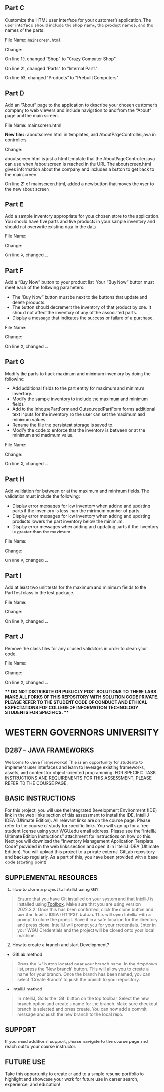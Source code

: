## Part C 
Customize the HTML user interface for your customer’s application. The user interface should include the shop name, the product names, and the names of the parts.

File Name: `mainscreen.html`

Change:

On line 19, changed "Shop" to "Crazy Computer Shop"

On line 21, changed "Parts" to "Internal Parts"

On line 53, changed "Products" to "Prebuilt Computers"

   
## Part D
Add an “About” page to the application to describe your chosen customer’s company to web viewers and include navigation to and from the “About” page and the main screen.

File Name: mainscreen.html

 **New files:** aboutscreen.html in templates, and AboutPageController.java in controllers 

Change:

aboutscreen.html is just a html template that the AboutPageController.java can use when /aboutscreen is reached in the URL
The aboutscreen.html gives information about the company and includes a button to get back to the mainscreen

On line 21 of mainscreen.html, added a new button that moves the user to the new about screen

## Part E
Add a sample inventory appropriate for your chosen store to the application. You should have five parts and five products in your sample inventory and should not overwrite existing data in the data

File Name:

Change:
        
On line X, changed ...

## Part F
Add a “Buy Now” button to your product list. Your “Buy Now” button must meet each of the following parameters:
-  The “Buy Now” button must be next to the buttons that update and delete products.
- The button should decrement the inventory of that product by one. It should not affect the inventory of any of the associated parts.
-  Display a message that indicates the success or failure of a purchase.

File Name:

Change:

On line X, changed ...

## Part G
Modify the parts to track maximum and minimum inventory by doing the following:
-  Add additional fields to the part entity for maximum and minimum inventory.
-  Modify the sample inventory to include the maximum and minimum fields.
-  Add to the InhousePartForm and OutsourcedPartForm forms additional text inputs for the inventory so the user can set the maximum and minimum values.
-  Rename the file the persistent storage is saved to.
-  Modify the code to enforce that the inventory is between or at the minimum and maximum value.

File Name: 

Change:
    
On line X, changed ...

## Part H
Add validation for between or at the maximum and minimum fields. The validation must include the following:
-  Display error messages for low inventory when adding and updating parts if the inventory is less than the minimum number of parts.
-  Display error messages for low inventory when adding and updating products lowers the part inventory below the minimum.
-  Display error messages when adding and updating parts if the inventory is greater than the maximum.

File Name: 

Change:

On line X, changed ...

## Part I
Add at least two unit tests for the maximum and minimum fields to the PartTest class in the test package.

File Name: 

Change:
        
On line X, changed ...

## Part J
Remove the class files for any unused validators in order to clean your code.

File Name: 

Change:
    
On line X, changed ...

<strong>** DO NOT DISTRIBUTE OR PUBLICLY POST SOLUTIONS TO THESE LABS. MAKE ALL FORKS OF THIS REPOSITORY WITH SOLUTION CODE PRIVATE. PLEASE REFER TO THE STUDENT CODE OF CONDUCT AND ETHICAL EXPECTATIONS FOR COLLEGE OF INFORMATION TECHNOLOGY STUDENTS FOR SPECIFICS. ** </strong>

# WESTERN GOVERNORS UNIVERSITY 
## D287 – JAVA FRAMEWORKS
Welcome to Java Frameworks! This is an opportunity for students to implement user interfaces and learn to leverage existing frameworks, assets, and content for object-oriented programming.
FOR SPECIFIC TASK INSTRUCTIONS AND REQUIREMENTS FOR THIS ASSESSMENT, PLEASE REFER TO THE COURSE PAGE.
## BASIC INSTRUCTIONS
For this project, you will use the Integrated Development Environment (IDE) link in the web links section of this assessment to install the IDE, IntelliJ IDEA (Ultimate Edition). All relevant links are on the course page. Please refer to the course of study for specific links. You will sign up for a free student license using your WGU.edu email address. Please see the “IntelliJ Ultimate Edition Instructions” attachment for instructions on how do this. Next you will download the “Inventory Management Application Template Code” provided in the web links section and open it in IntelliJ IDEA (Ultimate Edition). You will upload this project to a private external GitLab repository and backup regularly. As a part of this, you have been provided with a base code (starting point). 

## SUPPLEMENTAL RESOURCES  
1.	How to clone a project to IntelliJ using Git?

> Ensure that you have Git installed on your system and that IntelliJ is installed using [Toolbox](https://www.jetbrains.com/toolbox-app/). Make sure that you are using version 2022.3.2. Once this has been confirmed, click the clone button and use the 'IntelliJ IDEA (HTTPS)' button. This will open IntelliJ with a prompt to clone the proejct. Save it in a safe location for the directory and press clone. IntelliJ will prompt you for your credentials. Enter in your WGU Credentials and the project will be cloned onto your local machine.  

2. How to create a branch and start Development?

- GitLab method
> Press the '+' button located near your branch name. In the dropdown list, press the 'New branch' button. This will allow you to create a name for your branch. Once the branch has been named, you can select 'Create Branch' to push the branch to your repository.

- IntelliJ method
> In IntelliJ, Go to the 'Git' button on the top toolbar. Select the new branch option and create a name for the branch. Make sure checkout branch is selected and press create. You can now add a commit message and push the new branch to the local repo.

## SUPPORT
If you need additional support, please navigate to the course page and reach out to your course instructor.
## FUTURE USE
Take this opportunity to create or add to a simple resume portfolio to highlight and showcase your work for future use in career search, experience, and education!
